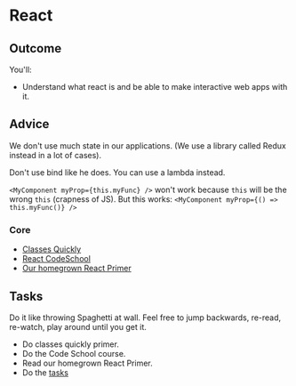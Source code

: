# React
## Outcome

You'll:

* Understand what react is and be able to make interactive web apps with it.

## Advice

We don't use much state in our applications. (We use a library called Redux instead in a lot of cases).

Don't use bind like he does. You can use a lambda instead.

`<MyComponent myProp={this.myFunc} />` won't work because `this` will be the wrong `this` (crapness of JS). But this works: 
`<MyComponent myProp={() => this.myFunc()} />`

### Core
* [Classes Quickly](../../resources/classesQuickly.md) 
* [React CodeSchool](http://campus.codeschool.com/courses/powering-up-with-react/)
* [Our homegrown React Primer](../../resources/reactByExample.md)

## Tasks

Do it like throwing Spaghetti at wall. Feel free to jump backwards, re-read, re-watch, play around until you get it.

* Do classes quickly primer.
* Do the Code School course.
* Read our homegrown React Primer.
* Do the [tasks](https://docs.google.com/document/d/1GfyOXSaBuvjIsNMh31gKfED_q7H-_3muY9xuRgStjQY/edit?usp=sharing)
